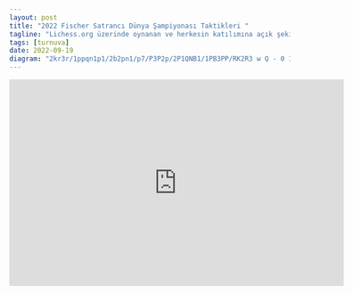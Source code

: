 ```yaml
---
layout: post
title: "2022 Fischer Satrancı Dünya Şampiyonası Taktikleri "
tagline: "Lichess.org üzerinde oynanan ve herkesin katılımına açık şekilde düzenlenen Offerspill Dünya Satranç960 Şampiyonası elemeleri sona erdi. Son 16 arasına giren oyuncuların eleme sistemiyle oynadığı turnuvada yarı finale kadar gelindi. Yarı Finale adını yazdıran oyuncular Abdusattarov, Abasov, Giri ve Meier oldular. Ben de bu turnuvada oynanan ilginç karşılaşmaları derledim. "
tags: [turnuva]
date: 2022-09-19
diagram: "2kr3r/1ppqn1p1/2b2pn1/p7/P3P2p/2P1QNB1/1PB3PP/RK2R3 w Q - 0 16"
---
```


<iframe width=600 height=371 src="https://lichess.org/study/embed/X6IMPGpt/jniWblHM" frameborder=0></iframe>
